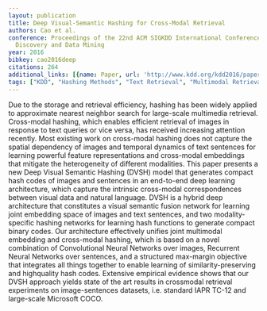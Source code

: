 ```yaml
---
layout: publication
title: Deep Visual-Semantic Hashing for Cross-Modal Retrieval
authors: Cao et al.
conference: Proceedings of the 22nd ACM SIGKDD International Conference on Knowledge
  Discovery and Data Mining
year: 2016
bibkey: cao2016deep
citations: 264
additional_links: [{name: Paper, url: 'http://www.kdd.org/kdd2016/papers/files/rpp0086-caoA.pdf'}]
tags: ["KDD", "Hashing Methods", "Text Retrieval", "Multimodal Retrieval"]
---
```

Due to the storage and retrieval efficiency, hashing has been
widely applied to approximate nearest neighbor search for
large-scale multimedia retrieval. Cross-modal hashing, which
enables efficient retrieval of images in response to text queries
or vice versa, has received increasing attention recently. Most
existing work on cross-modal hashing does not capture the
spatial dependency of images and temporal dynamics of text
sentences for learning powerful feature representations and
cross-modal embeddings that mitigate the heterogeneity of
different modalities. This paper presents a new Deep Visual Semantic Hashing (DVSH) model that generates compact
hash codes of images and sentences in an end-to-end deep
learning architecture, which capture the intrinsic cross-modal
correspondences between visual data and natural language.
DVSH is a hybrid deep architecture that constitutes a visual semantic fusion network for learning joint embedding space
of images and text sentences, and two modality-specific hashing networks for learning hash functions to generate compact
binary codes. Our architecture effectively unifies joint multimodal embedding and cross-modal hashing, which is based
on a novel combination of Convolutional Neural Networks
over images, Recurrent Neural Networks over sentences, and
a structured max-margin objective that integrates all things
together to enable learning of similarity-preserving and highquality hash codes. Extensive empirical evidence shows that
our DVSH approach yields state of the art results in crossmodal retrieval experiments on image-sentences datasets,
i.e. standard IAPR TC-12 and large-scale Microsoft COCO.